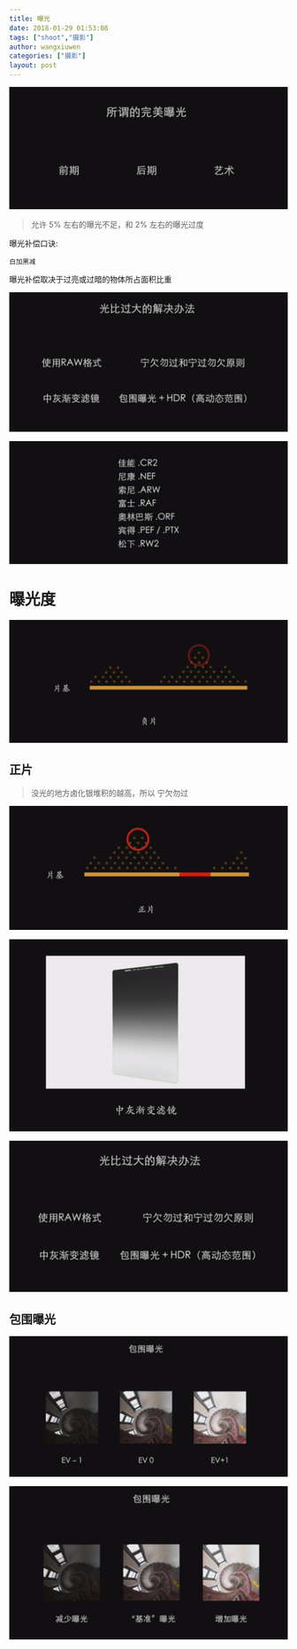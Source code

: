 ```yaml
---
title: 曝光
date: 2018-01-29 01:53:08
tags: ["shoot","摄影"]
author: wangxiuwen
categories: ["摄影"]
layout: post
---
```


![image.png](/images/4e299fbaea28ebf74949bed050c432f3.png)

> 允许 5% 左右的曝光不足，和 2% 左右的曝光过度

曝光补偿口诀:

	白加黑减

曝光补偿取决于过亮或过暗的物体所占面积比重


![image.png](/images/bdf9e665fe21ccc0af773eddb7dd6a9b.png)

![image.png](/images/a4bdd828af0f37d893a9110fb7b7733d.png)


# 曝光度

![image.png](/images/a6c0884b1c75c260a13d859c33ff3a31.png)

## 正片

> 没光的地方卤化银堆积的越高，所以 宁欠勿过

![image.png](/images/f55c2c25833a74a1f46457a8f61120e4.png)

![image.png](/images/dac347b13d4565692dad5e42d61b25d2.png)

![image.png](/images/48b4f57d4f4de152138e610a8b7f7845.png)

## 包围曝光

![image.png](/images/f061a084a4992b7285ea035da4e3a740.png)

![image.png](/images/7edfae02d9176732c94e9cde1e11102d.png)